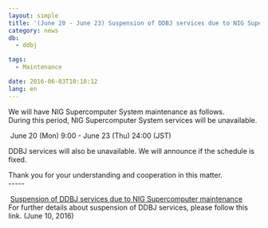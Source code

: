```yaml
---
layout: simple
title: '(June 20 - June 23) Suspension of DDBJ services due to NIG Supercomputer maintenance'
category: news
db:
  - ddbj

tags:
  - Maintenance

date: 2016-06-03T10:18:12
lang: en
---
```


<p>We will have NIG Supercomputer System maintenance as follows.<br>During this period, NIG Supercomputer System services will be unavailable.</p>

<p><span class="icon_square"> June 20 (Mon) 9:00 - June 23 (Thu) 24:00 (JST)</span></p>

<p>DDBJ services will also be unavailable. We will announce if the schedule is fixed.</p>

<p>Thank you for your understanding and cooperation in this matter.<br>-----</p>

<p><span class="icon_square"> <a href="/news/en/2016-06-10-e.html">Suspension of DDBJ services due to NIG Supercomputer maintenance</a></span><br>For further details about suspension of DDBJ services, please follow this link. (June 10, 2016)</p>
